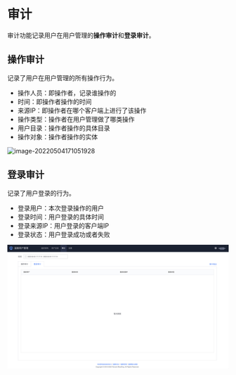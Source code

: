 # 审计

审计功能记录用户在用户管理的**操作审计**和**登录审计**。

## 操作审计

记录了用户在用户管理的所有操作行为。

- 操作人员：即操作者，记录谁操作的
- 时间：即操作者操作的时间
- 来源IP：即操作者在哪个客户端上进行了该操作
- 操作类型：操作者在用户管理做了哪类操作
- 用户目录：操作者操作的具体目录
- 操作对象：操作者操作的实体

![image-20220504171051928](/Users/edwinwu/bkiam/ZH/6.0/用户管理/产品白皮书/产品功能/Audits/image-20220504171051928.png)

## 登录审计

记录了用户登录的行为。

- 登录用户：本次登录操作的用户
- 登录时间：用户登录的具体时间
- 登录来源IP：用户登录的客户端IP
- 登录状态：用户登录成功或者失败

![image-20220504171851662](Audits/image-20220504171851662.png)